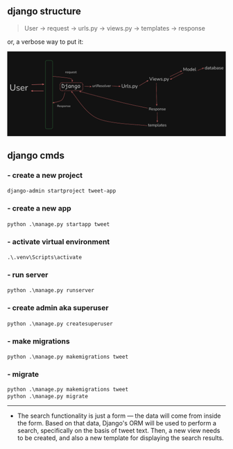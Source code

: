 ## django structure

> User -> request -> urls.py -> views.py -> templates -> response

or, a verbose way to put it:

![django structure](/django-structure.png)

## django cmds

### - create a new project
```django-admin startproject tweet-app```

### - create a new app
```python .\manage.py startapp tweet```

### - activate virtual environment
```.\.venv\Scripts\activate```

### - run server 
```python .\manage.py runserver```

### - create admin aka superuser
```python .\manage.py createsuperuser```

### - make migrations
```python .\manage.py makemigrations tweet```

### - migrate
```
python .\manage.py makemigrations tweet
python .\manage.py migrate
```

---


- The search functionality is just a form — the data will come from inside the form. Based on that data, Django's ORM will be used to perform a search, specifically on the basis of tweet text. Then, a new view needs to be created, and also a new template for displaying the search results.




